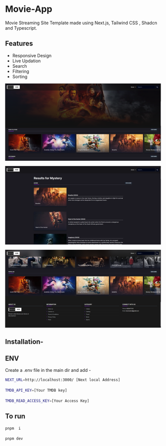# Movie-App
Movie Streaming Site Template made using Next.js, Tailwind CSS , Shadcn and Typescript.



## Features
- Responsive Design
- Live Updation
- Search
- Filtering
- Sorting

<p align="center">
<img src="https://raw.githubusercontent.com/himuexe/Movie-App/main/moovieshub/src/assets/Capture.PNG">



<p align="center">
<img src="https://raw.githubusercontent.com/himuexe/Movie-App/main/moovieshub/src/assets/Capture2.PNG">



<p align="center">
<img src="https://raw.githubusercontent.com/himuexe/Movie-App/main/moovieshub/src/assets/Capture3.PNG">



## Installation-


## ENV
Create a .env file in the main dir  and add -

```bash
NEXT_URL=http://localhost:3000/ [Next local Address]

TMDB_API_KEY=[Your TMDB key]

TMDB_READ_ACCESS_KEY=[Your Access Key]
```




## To run 
```bash
pnpm  i

pnpm dev
```
